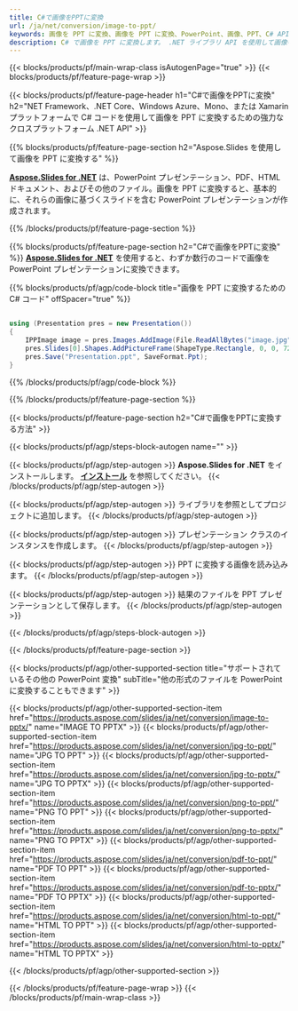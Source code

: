 ```yaml
---
title: C#で画像をPPTに変換
url: /ja/net/conversion/image-to-ppt/
keywords: 画像を PPT に変換、画像を PPT に変換、PowerPoint、画像、PPT、C# API、.NET ライブラリ
description: C# で画像を PPT に変換します。 .NET ライブラリ API を使用して画像を PowerPoint に変換する
---
```


{{< blocks/products/pf/main-wrap-class isAutogenPage="true" >}}
{{< blocks/products/pf/feature-page-wrap >}}

{{< blocks/products/pf/feature-page-header h1="C#で画像をPPTに変換" h2="NET Framework、.NET Core、Windows Azure、Mono、または Xamarin プラットフォームで C# コードを使用して画像を PPT に変換するための強力なクロスプラットフォーム .NET API" >}}

{{% blocks/products/pf/feature-page-section h2="Aspose.Slides を使用して画像を PPT に変換する" %}}

[**Aspose.Slides for .NET**](https://products.aspose.com/slides/ja/net/) は、PowerPoint プレゼンテーション、PDF、HTML ドキュメント、およびその他のファイル。画像を PPT に変換すると、基本的に、それらの画像に基づくスライドを含む PowerPoint プレゼンテーションが作成されます。

{{% /blocks/products/pf/feature-page-section %}}


{{% blocks/products/pf/feature-page-section  h2="C#で画像をPPTに変換" %}}
[**Aspose.Slides for .NET**](https://products.aspose.com/slides/ja/net/) を使用すると、わずか数行のコードで画像を PowerPoint プレゼンテーションに変換できます。

{{% blocks/products/pf/agp/code-block title="画像を PPT に変換するための C# コード" offSpacer="true" %}}
```cs

using (Presentation pres = new Presentation())
{
    IPPImage image = pres.Images.AddImage(File.ReadAllBytes("image.jpg"));
    pres.Slides[0].Shapes.AddPictureFrame(ShapeType.Rectangle, 0, 0, 720, 540, image);
    pres.Save("Presentation.ppt", SaveFormat.Ppt);
}
```
{{% /blocks/products/pf/agp/code-block %}}

{{% /blocks/products/pf/feature-page-section %}}




{{< blocks/products/pf/feature-page-section  h2="C#で画像をPPTに変換する方法" >}}


{{< blocks/products/pf/agp/steps-block-autogen name="" >}}


{{< blocks/products/pf/agp/step-autogen >}}
**Aspose.Slides for .NET** をインストールします。 [**インストール**](https://docs.aspose.com/slides/net/installation/) を参照してください。
{{< /blocks/products/pf/agp/step-autogen >}}

{{< blocks/products/pf/agp/step-autogen >}}
ライブラリを参照としてプロジェクトに追加します。
{{< /blocks/products/pf/agp/step-autogen >}}

{{< blocks/products/pf/agp/step-autogen >}}
プレゼンテーション クラスのインスタンスを作成します。
{{< /blocks/products/pf/agp/step-autogen >}}

{{< blocks/products/pf/agp/step-autogen >}}
PPT に変換する画像を読み込みます。
{{< /blocks/products/pf/agp/step-autogen >}}

{{< blocks/products/pf/agp/step-autogen >}}
結果のファイルを PPT プレゼンテーションとして保存します。
{{< /blocks/products/pf/agp/step-autogen >}}


{{< /blocks/products/pf/agp/steps-block-autogen >}}


{{< /blocks/products/pf/feature-page-section >}}




{{< blocks/products/pf/agp/other-supported-section title="サポートされているその他の PowerPoint 変換" subTitle="他の形式のファイルを PowerPoint に変換することもできます" >}}

{{< blocks/products/pf/agp/other-supported-section-item href="https://products.aspose.com/slides/ja/net/conversion/image-to-pptx/" name="IMAGE TO PPTX" >}}
{{< blocks/products/pf/agp/other-supported-section-item href="https://products.aspose.com/slides/ja/net/conversion/jpg-to-ppt/" name="JPG TO PPT" >}}
{{< blocks/products/pf/agp/other-supported-section-item href="https://products.aspose.com/slides/ja/net/conversion/jpg-to-pptx/" name="JPG TO PPTX" >}}
{{< blocks/products/pf/agp/other-supported-section-item href="https://products.aspose.com/slides/ja/net/conversion/png-to-ppt/" name="PNG TO PPT" >}}
{{< blocks/products/pf/agp/other-supported-section-item href="https://products.aspose.com/slides/ja/net/conversion/png-to-pptx/" name="PNG TO PPTX" >}}
{{< blocks/products/pf/agp/other-supported-section-item href="https://products.aspose.com/slides/ja/net/conversion/pdf-to-ppt/" name="PDF TO PPT" >}}
{{< blocks/products/pf/agp/other-supported-section-item href="https://products.aspose.com/slides/ja/net/conversion/pdf-to-pptx/" name="PDF TO PPTX" >}}
{{< blocks/products/pf/agp/other-supported-section-item href="https://products.aspose.com/slides/ja/net/conversion/html-to-ppt/" name="HTML TO PPT" >}}
{{< blocks/products/pf/agp/other-supported-section-item href="https://products.aspose.com/slides/ja/net/conversion/html-to-pptx/" name="HTML TO PPTX" >}}


{{< /blocks/products/pf/agp/other-supported-section >}}

{{< /blocks/products/pf/feature-page-wrap >}}
{{< /blocks/products/pf/main-wrap-class >}}